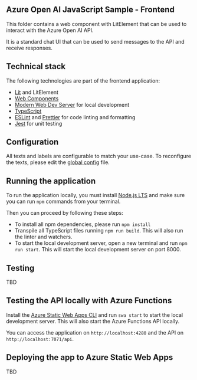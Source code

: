 ## Azure Open AI JavaScript Sample - Frontend

This folder contains a web component with LitElement that can be used to interact with the Azure Open AI API. 

It is a standard chat UI that can be used to send messages to the API and receive responses. 

## Technical stack

The following technologies are part of the frontend application:
- [Lit](https://lit.dev) and LitElement
- [Web Components](https://developer.mozilla.org/en-US/docs/Web/Web_Components)
- [Modern Web Dev Server](https://modern-web.dev/docs/dev-server/overview/) for local development
- [TypeScript](https://www.typescriptlang.org/)
- [ESLint](https://eslint.org/) and [Prettier](https://prettier.io/) for code linting and formatting
- [Jest](https://jestjs.io/) for unit testing

## Configuration

All texts and labels are configurable to match your use-case. To reconfigure the texts, please edit the [global config](./src/config/globalConfig.ts) file.

## Running the application

To run the application locally, you must install [Node.js LTS](https://nodejs.org) and make sure you can run `npm` commands from your terminal.

Then you can proceed by following these steps:

- To install all npm dependencies, please run `npm install`
- Transpile all TypeScript files running `npm run build`. This will also run the linter and watchers.
- To start the local development server, open a new terminal and run `npm run start`. This will start the local development server on port 8000. 

## Testing
TBD

## Testing the API locally with Azure Functions
Install the [Azure Static Web Apps CLI](https://docs.microsoft.com/en-us/azure/static-web-apps/local-development) and run `swa start` to start the local development server. This will also start the Azure Functions API locally.

You can access the application on `http://localhost:4280` and the API on `http://localhost:7071/api`.

## Deploying the app to Azure Static Web Apps
TBD